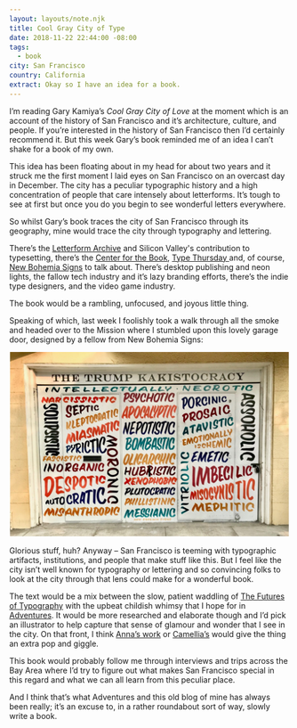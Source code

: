 ```yaml
---
layout: layouts/note.njk
title: Cool Gray City of Type
date: 2018-11-22 22:44:00 -08:00
tags:
  - book
city: San Francisco
country: California
extract: Okay so I have an idea for a book.
---
```


I’m reading Gary Kamiya’s _Cool Gray City of Love_ at the moment which is an account of the history of San Francisco and it’s architecture, culture, and people. If you’re interested in the history of San Francisco then I’d certainly recommend it. But this week Gary’s book reminded me of an idea I can’t shake for a book of my own.

This idea has been floating about in my head for about two years and it struck me the first moment I laid eyes on San Francisco on an overcast day in December. The city has a peculiar typographic history and a high concentration of people that care intensely about letterforms. It’s tough to see at first but once you do you begin to see wonderful letters everywhere.

So whilst Gary’s book traces the city of San Francisco through its geography, mine would trace the city through typography and lettering.

There’s the [Letterform Archive](https://letterformarchive.org/) and Silicon Valley's contribution to typesetting, there’s the [Center for the Book](https://sfcb.org/), [Type Thursday ](https://www.typethursday.org/san-francisco/) and, of course, [New Bohemia Signs](https://www.newbohemiasigns.com/about/) to talk about. There’s desktop publishing and neon lights, the fallow tech industry and it’s lazy branding efforts, there’s the indie type designers, and the video game industry.

The book would be a rambling, unfocused, and joyous little thing.

Speaking of which, last week I foolishly took a walk through all the smoke and headed over to the Mission where I stumbled upon this lovely garage door, designed by a fellow from New Bohemia Signs:

![geagaeaega.jpg](/images/geagaeaega.jpg)

Glorious stuff, huh? Anyway – San Francisco is teeming with typographic artifacts, institutions, and people that make stuff like this. But I feel like the city isn’t well known for typography or lettering and so convincing folks to look at the city through that lens could make for a wonderful book.

The text would be a mix between the slow, patient waddling of [The Futures of Typography](http://robinrendle.com/essays/futures-of-typography) with the upbeat childish whimsy that I hope for in [Adventures](http://robinrendle.com/adventures). It would be more researched and elaborate though and I’d pick an illustrator to help capture that sense of glamour and wonder that I see in the city. On that front, I think [Anna’s work](https://dribbble.com/itsAnnaHurley) or [Camellia’s](https://dribbble.com/camellianeri) would give the thing an extra pop and giggle.

This book would probably follow me through interviews and trips across the Bay Area where I’d try to figure out what makes San Francisco special in this regard and what we can all learn from this peculiar place.

And I think that’s what Adventures and this old blog of mine has always been really; it’s an excuse to, in a rather roundabout sort of way, slowly write a book.
